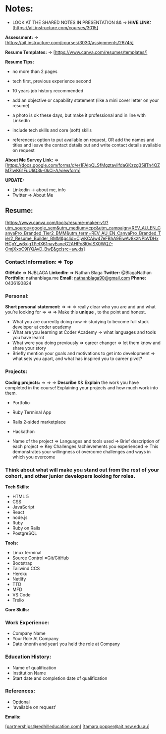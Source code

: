 # **Notes:**

- LOOK AT THE SHARED NOTES IN PRESENTATION && => **HIVE LINK:** [https://ait.instructure.com/courses/3015]

**Assessment:** => [https://ait.instructure.com/courses/3030/assignments/26745]

**Resume Templates:** => [https://www.canva.com/resumes/templates/]

**Resume Tips:**

- no more than 2 pages

- tech first, previous experience second

- 10 years job history recommended

- add an objective or capability statement (like a mini cover letter on your resume)

- a photo is ok these days, but make it professional and in line with LinkedIn

- include tech skills and core (soft) skills

- references: option to put available on request, OR add the names and titles and leave the contact details out and write contact details available on request

**About Me Survey Link:** => [https://docs.google.com/forms/d/e/1FAIpQLSfMgztaviifdaGKzzg35ilTn4QZM7lwK61FuUIiQ3k-0kCi-A/viewform]

**UPDATE:**

- Linkedin -> about me, info
- Twitter => About Me

## **Resume:**

[https://www.canva.com/tools/resume-maker-v1/?utm_source=google_sem&utm_medium=cpc&utm_campaign=REV_AU_EN_CanvaPro_Branded_Tier2_BMM&utm_term=REV_AU_EN_CanvaPro_Branded_Tier2_Resume_Builder_BMM&gclid=CjwKCAjw47eFBhA9EiwAy8kzNPbVDHxHCpY_w6xlgTPeIX61nayEaneG2AHPo8l0vISX0WQZ-OmjXxoC9iYQAvD_BwE&gclsrc=aw.ds]

### **Contact Information:** => Top

**GitHub:** => NJBLAGA
**LinkedIn:** => Nathan Blaga
**Twitter:** @BlagaNathan
**Portfolio:** nathanblaga.me
**Email:** nathanblaga90@gmail.com
**Phone:** 0436190824

### **Personal:**

**Short personal statement:** => => => really clear who you are and and what you’re looking for => => => Make this **unique** , to the point and honest.

- What you are currently doing now
=> studying to become full stack developer at coder academy
- What are you learning at Coder Academy
=> what languages and tools you have learnt
- What were you doing previously
=> career changer => let them know and share your story
- Briefly mention your goals and motivations to get into development
=> what sets you apart, and what has inspired you to career pivot?

### **Projects:**

**Coding projects:** => => => **Describe** && **Explain** the work you have completed in the course! Explaining your projects and how much work into them.

- Portfolio
- Ruby Terminal App
- Rails 2-sided marketplace
- Hackathon

- Name of the project
=> Languages and tools used
=> Brief description of each project
=> Key Challenges /achievements you experienced
=> This demonstrates your willingness ot overcome challenges and ways in which you overcome

### **Think about what will make you stand out from the rest of your cohort, and other junior developers looking for roles.**

**Tech Skills:**

- HTML 5
- CSS
- JavaScript
- React
- node.js
- Ruby
- Ruby on Rails
- PostgreSQL

**Tools:**

- Linux terminal
- Source Control =Git/GitHub
- Bootstrap
- Tailwind CCS
- Heroku
- Netlify
- TTD
- MFD
- VS Code
- Trello

**Core Skills:**

### **Work Experience:**

- Company Name
- Your Role At Company
- Date (month and year) you held the role at Company

### **Education History:**

- Name of qualification
- Institution Name
- Start date and completion date of qualification

### **References:**

- Optional
- 'available on request'

**Emails:**

[partnerships@redhilleducation.com]
[tamara.popper@ait.nsw.edu.au]
